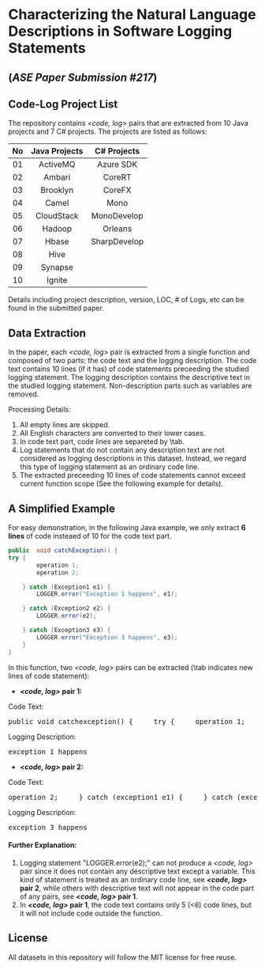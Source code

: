 # Characterizing the Natural Language Descriptions in Software Logging Statements 
## (_ASE Paper Submission #217_)

## Code-Log Project List
The repository contains _<code, log>_ pairs that are extracted from 10 Java projects and 7 C# projects. The projects are listed as follows:

| No | Java Projects        | C# Projects            |  
| :------:|:-------------: |:-------------:|
| 01  |ActiveMQ		|Azure SDK	|
| 02  |Ambari		|CoreRT		|
|  03 |Brooklyn		|CoreFX		|
|  04 |Camel      	|Mono		|
|  05 |CloudStack 	|MonoDevelop	|
|  06 |Hadoop    	|Orleans	|
|  07 |Hbase     	|SharpDevelop	|
|  08 |Hive		|		|
| 09  |Synapse		|		|
| 10  |Ignite  		| 		|

Details including project description, version, LOC, # of Logs, etc can be found in the submitted paper.

## Data Extraction
In the paper, each _<code, log>_  pair is extracted from a single function and composed of two parts: the code text and the logging description. The code text contains 10 lines (if it has) of code statements preceeding the studied logging statement. The logging description contains the descriptive text in the studied logging statement. Non-description parts such as variables are removed.

Processing Details:
1. All empty lines are skipped.
2. All English characters are converted to their lower cases.
3. In code text part, code lines are separeted by \tab.
4. Log statements that do not contain any description text are not considered as logging descriptions in this dataset. Instead, we regard this type of logging statement as an ordinary code line.
5. The extracted preceeding 10 lines of code statements cannot exceed current function scope (See the following example for details).

## A Simplified Example 
For easy demonstration, in the following Java example, we only extract **6 lines** of code insteaed of 10 for the code text part.

```java
public	void catchException() {
try {
		operation 1;
		operation 2;

	} catch (Exception1 e1) {
		LOGGER.error("Exception 1 happens", e1);

	} catch (Exception2 e2) {
		LOGGER.error(e2);

	} catch (Exception3 e3) {
		LOGGER.error("Exception 3 happens", e3);
	}
}
```

In this function, two _<code, log>_ pairs can be extracted (\tab indicates new lines of code statement):

* **_<code, log>_ pair 1:**

Code Text:
<pre>
public void catchexception() {     try {     operation 1;     operation 2;     } catch (exception1 e1) {
</pre>

Logging Description:
<pre>
exception 1 happens
</pre>

* **_<code, log>_ pair 2:**

Code Text:
<pre>
operation 2;     } catch (exception1 e1) {     } catch (exception2 e2) {     logger.error(e2);     } catch (exception3 e3) {
</pre>

Logging Description:
<pre>
exception 3 happens
</pre>

#### Further Explanation:
1. Logging statement "LOGGER.error(e2);" can not produce a _<code, log>_ pair since it does not contain any descriptive text except a variable. This kind of statement is treated as an ordinary code line, see **_<code, log>_ pair 2**, while others with descriptive text will not appear in the code part of any pairs, see **_<code, log>_ pair 1**.
2. In **_<code, log>_ pair 1**, the code text contains only 5 (<6) code lines, but it will not include code outside the function.


## License
All datasets in this repository will follow the MIT license for free reuse.
